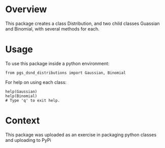 # Overview

This package creates a class Distribution, and two child classes Guassian and Binomial, with several methods for each.

# Usage

To use this package inside a python environment:

```
from pgs_dsnd_distributions import Gaussian, Binomial
```

For help on using each class:

```
help(Gaussian)
help(Binomial)
# Type 'q' to exit help.
```

# Context

This package was uploaded as an exercise in packaging python classes and uploading to PyPi